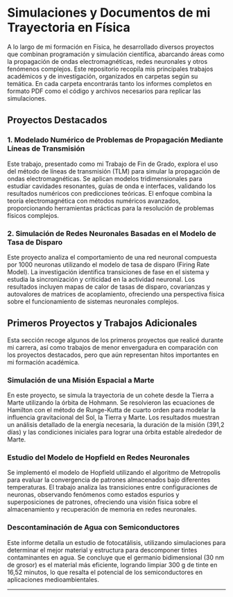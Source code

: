 # Simulaciones y Documentos de mi Trayectoria en Física

A lo largo de mi formación en Física, he desarrollado diversos proyectos que combinan programación y simulación científica, abarcando áreas como la propagación de ondas electromagnéticas, redes neuronales y otros fenómenos complejos. Este repositorio recopila mis principales trabajos académicos y de investigación, organizados en carpetas según su temática. En cada carpeta encontrarás tanto los informes completos en formato PDF como el código y archivos necesarios para replicar las simulaciones.

## Proyectos Destacados

### 1. **Modelado Numérico de Problemas de Propagación Mediante Líneas de Transmisión**
Este trabajo, presentado como mi Trabajo de Fin de Grado, explora el uso del método de líneas de transmisión (TLM) para simular la propagación de ondas electromagnéticas. Se aplican modelos tridimensionales para estudiar cavidades resonantes, guías de onda e interfaces, validando los resultados numéricos con predicciones teóricas. El enfoque combina la teoría electromagnética con métodos numéricos avanzados, proporcionando herramientas prácticas para la resolución de problemas físicos complejos.

### 2. **Simulación de Redes Neuronales Basadas en el Modelo de Tasa de Disparo**
Este proyecto analiza el comportamiento de una red neuronal compuesta por 1000 neuronas utilizando el modelo de tasa de disparo (Firing Rate Model). La investigación identifica transiciones de fase en el sistema y estudia la sincronización y criticidad en la actividad neuronal. Los resultados incluyen mapas de calor de tasas de disparo, covarianzas y autovalores de matrices de acoplamiento, ofreciendo una perspectiva física sobre el funcionamiento de sistemas neuronales complejos.

## Primeros Proyectos y Trabajos Adicionales

Esta sección recoge algunos de los primeros proyectos que realicé durante mi carrera, así como trabajos de menor envergadura en comparación con los proyectos destacados, pero que aún representan hitos importantes en mi formación académica.

### **Simulación de una Misión Espacial a Marte**
En este proyecto, se simula la trayectoria de un cohete desde la Tierra a Marte utilizando la órbita de Hohmann. Se resolvieron las ecuaciones de Hamilton con el método de Runge-Kutta de cuarto orden para modelar la influencia gravitacional del Sol, la Tierra y Marte. Los resultados muestran un análisis detallado de la energía necesaria, la duración de la misión (391,2 días) y las condiciones iniciales para lograr una órbita estable alrededor de Marte.

### **Estudio del Modelo de Hopfield en Redes Neuronales**
Se implementó el modelo de Hopfield utilizando el algoritmo de Metropolis para evaluar la convergencia de patrones almacenados bajo diferentes temperaturas. El trabajo analiza las transiciones entre configuraciones de neuronas, observando fenómenos como estados espurios y superposiciones de patrones, ofreciendo una visión física sobre el almacenamiento y recuperación de memoria en redes neuronales.

### **Descontaminación de Agua con Semiconductores**
Este informe detalla un estudio de fotocatálisis, utilizando simulaciones para determinar el mejor material y estructura para descomponer tintes contaminantes en agua. Se concluye que el germanio bidimensional (30 nm de grosor) es el material más eficiente, logrando limpiar 300 g de tinte en 16,52 minutos, lo que resalta el potencial de los semiconductores en aplicaciones medioambientales.

---
